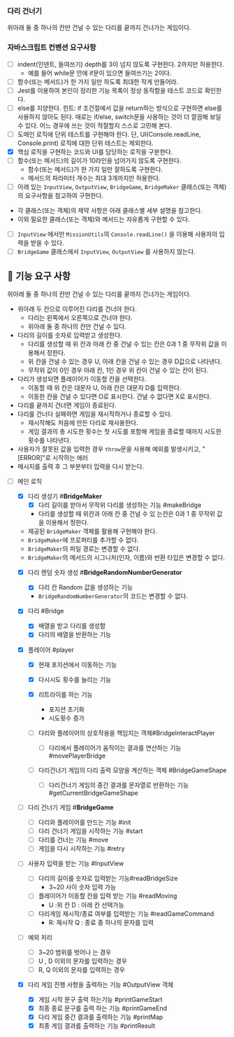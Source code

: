 ### 다리 건너기

위아래 둘 중 하나의 칸만 건널 수 있는 다리를 끝까지 건너가는 게임이다.

### 자바스크립트 컨벤션 요구사항

- [ ] indent(인덴트, 들여쓰기) depth를 3이 넘지 않도록 구현한다. 2까지만 허용한다.
  - 예를 들어 while문 안에 if문이 있으면 들여쓰기는 2이다.
- [ ] 함수(또는 메서드)가 한 가지 일만 하도록 최대한 작게 만들어라.
- [ ] Jest를 이용하여 본인이 정리한 기능 목록이 정상 동작함을 테스트 코드로 확인한다.
- [ ] else를 지양한다.
      힌트: if 조건절에서 값을 return하는 방식으로 구현하면 else를 사용하지 않아도 된다.
      때로는 if/else, switch문을 사용하는 것이 더 깔끔해 보일 수 있다. 어느 경우에 쓰는 것이 적절할지 스스로 고민해 본다.
- [ ] 도메인 로직에 단위 테스트를 구현해야 한다. 단, UI(Console.readLine, Console.print) 로직에 대한 단위 테스트는 제외한다.
- [x] 핵심 로직을 구현하는 코드와 UI를 담당하는 로직을 구분한다.
- [ ] 함수(또는 메서드)의 길이가 10라인을 넘어가지 않도록 구현한다.
  - 함수(또는 메서드)가 한 가지 일만 잘하도록 구현한다.
  - 메서드의 파라미터 개수는 최대 3개까지만 허용한다.
- [ ] 아래 있는 `InputView`, `OutputView`, `BridgeGame`, `BridgeMaker` 클래스(또는 객체)의 요구사항을 참고하여 구현한다.
- 각 클래스(또는 객체)의 제약 사항은 아래 클래스별 세부 설명을 참고한다.
- 이외 필요한 클래스(또는 객체)와 메서드는 자유롭게 구현할 수 있다.
- [ ] `InputView` 에서만 `MissionUtils`의 `Console.readLine()` 을 이용해 사용자의 입력을 받을 수 있다.
- [ ] `BridgeGame` 클래스에서 `InputView`, `OutputView` 를 사용하지 않는다.

## **🚀 기능 요구 사항**

위아래 둘 중 하나의 칸만 건널 수 있는 다리를 끝까지 건너가는 게임이다.

- 위아래 두 칸으로 이루어진 다리를 건너야 한다.
  - 다리는 왼쪽에서 오른쪽으로 건너야 한다.
  - 위아래 둘 중 하나의 칸만 건널 수 있다.
- 다리의 길이를 숫자로 입력받고 생성한다.
  - 다리를 생성할 때 위 칸과 아래 칸 중 건널 수 있는 칸은 0과 1 중 무작위 값을 이용해서 정한다.
  - 위 칸을 건널 수 있는 경우 U, 아래 칸을 건널 수 있는 경우 D값으로 나타낸다.
  - 무작위 값이 0인 경우 아래 칸, 1인 경우 위 칸이 건널 수 있는 칸이 된다.
- 다리가 생성되면 플레이어가 이동할 칸을 선택한다.
  - 이동할 때 위 칸은 대문자 U, 아래 칸은 대문자 D를 입력한다.
  - 이동한 칸을 건널 수 있다면 O로 표시한다. 건널 수 없다면 X로 표시한다.
- 다리를 끝까지 건너면 게임이 종료된다.
- 다리를 건너다 실패하면 게임을 재시작하거나 종료할 수 있다.
  - 재시작해도 처음에 만든 다리로 재사용한다.
  - 게임 결과의 총 시도한 횟수는 첫 시도를 포함해 게임을 종료할 때까지 시도한 횟수를 나타낸다.
- 사용자가 잘못된 값을 입력한 경우 `throw`문을 사용해 예외를 발생시키고, "[ERROR]"로 시작하는 에러
- 메시지를 출력 후 그 부분부터 입력을 다시 받는다.

- [ ] 메인 로직

  - [x] 다리 생성기 #**BridgeMaker**
    - [x] 다리 길이를 받아서 무작위 다리를 생성하는 기능 #makeBridge
    - 다리를 생성할 때 위칸과 아래 칸 중 건널 수 있 는칸은 0과 1 중 무작위 값을 이용해서 정한다.
  - 제공된 `BridgeMaker` 객체를 활용해 구현해야 한다.
  - `BridgeMaker`에 프로퍼티를 추가할 수 없다.
  - `BridgeMaker`의 파일 경로는 변경할 수 없다.
  - `BridgeMaker`의 메서드의 시그니처(인자, 이름)와 반환 타입은 변경할 수 없다.

  - [x] 다리 랜덤 숫자 생성 #**BridgeRandomNumberGenerator**

    - [x] 다리 칸 Random 값을 생성하는 기능
    - `BridgeRandomNumberGenerator`의 코드는 변경할 수 없다.

  - [x] 다리 #Bridge

    - [x] 배열을 받고 다리를 생성함
    - [x] 다리의 배열을 반환하는 기능

  - [x] 플레이어 #player

    - [x] 현재 포지션에서 이동하는 기능
    - [x] 다시시도 횟수를 늘리는 기능
    - [x] 리트라이를 하는 기능

      - 포지션 초기화
      - 시도횟수 증가

    - [ ] 다리와 플레이어의 상호작용을 책임지는 객체#BridgeInteractPlayer
      - [ ] 다리에서 플레이어가 움직이는 결과를 연산하는 기능#movePlayerBridge
    - [ ] 다리건너기 게임의 다리 출력 모양을 계산하는 객체 #BridgeGameShape
      - [ ] 다리건너기 게임의 중간 결과를 문자열로 반환하는 기능#getCurrentBridgeGameShape

  - [ ] 다리 건너기 게임 #**BridgeGame**

    - [ ] 다리와 플레이어를 만드는 기능 #init
    - [ ] 다리 건너기 게임을 시작하는 기능 #start
    - [ ] 다리를 건너는 기능 #move
    - [ ] 게임을 다시 시작하는 기능 #retry

  - [ ] 사용자 입력을 받는 기능 #InputView
    - [ ] 다리의 길이를 숫자로 입력받는 기능#readBridgeSize
      - 3~20 사이 숫자 입력 가능
    - [ ] 플레이어가 이동할 칸을 입력 받는 기능 #readMoving
      - U :위 칸 D : 아래 칸 선택가능
    - [ ] 다리게임 재시작/종료 여부를 입력받는 기능 #readGameCommand
      - R: 재시작 Q : 종료 중 하나의 문자를 입력
  - [ ] 예외 처리

    - [ ] 3~20 범위를 벗어나 는 경우
    - [ ] U , D 이외의 문자를 입력하는 경우
    - [ ] R, Q 이외의 문자를 입력하는 경우

  - [x] 다리 게임 진행 사항을 출력하는 기능 #OutputView 객체
    - [x] 게임 시작 문구 출력 하는기능 #printGameStart
    - [x] 최종 종료 문구를 출력 하는 기능 #printGameEnd
    - [x] 다리 게임 중간 결과를 출력하는 기능 #printMap
    - [x] 최종 게임 결과를 출력하는 기능 #printResult
